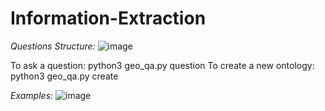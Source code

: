# Information-Extraction

*Questions Structure:*
![image](https://user-images.githubusercontent.com/40488203/189322983-f35254d3-6774-4731-b16b-360efb5d05e6.png)

To ask a question: python3 geo_qa.py question <question>
To create a new ontology: python3 geo_qa.py create

*Examples:*
![image](https://user-images.githubusercontent.com/40488203/189323486-e03d334b-42e7-453c-93af-7e32940cb259.png)
